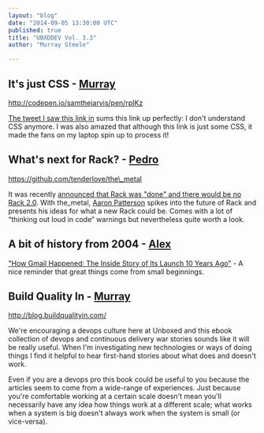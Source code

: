 ```yaml
---
layout: "blog"
date: "2014-09-05 13:30:00 UTC"
published: true
title: "UBXDDEV Vol. 3.3"
author: "Murray Steele"

---
```


## It's just CSS - [Murray](http://www.unboxedconsulting.com/people/murray-steele)  http://codepen.io/samthejarvis/pen/rpIKz  [The tweet I saw this link in](https://twitter.com/jonikorpi/status/507538058959659008) sums this link up perfectly: I don't understand CSS anymore. I was also amazed that although this link is just some CSS, it made the fans on my laptop spin up to process it!  ## What's next for Rack? - [Pedro](http://www.unboxedconsulting.com/people/pedro-moreira)  https://github.com/tenderlove/the\_metal  It was recently [announced that Rack was "done" and there would be no Rack 2.0](https://groups.google.com/forum/#!msg/rack-devel/P8oOycVBaH0/1bm4eERJWPQJ). With the\_metal, [Aaron Patterson](http://www.tenderlovemaking.com/) spikes into the future of Rack and presents his ideas for what a new Rack could be. Comes with a lot of “thinking out loud in code” warnings but nevertheless quite worth a look.  ## A bit of history from 2004 - [Alex](https://twitter.com/AlexanderBobin)  ["How Gmail Happened: The Inside Story of Its Launch 10 Years Ago"](http://time.com/43263/gmail-10th-anniversary/) - A nice reminder that great things come from small beginnings.  ## Build Quality In - [Murray](http://www.unboxedconsulting.com/people/murray-steele)  http://blog.buildqualityin.com/  We're encouraging a devops culture here at Unboxed and this ebook collection of devops and continuous delivery war stories sounds like it will be really useful. When I'm investigating new technologies or ways of doing things I find it helpful to hear first-hand stories about what does and doesn't work.   Even if you are a devops pro this book could be useful to you because the articles seem to come from a wide-range of experiences. Just because you're comfortable working at a certain scale doesn't mean you'll necessarily have any idea how things work at a different scale; what works when a system is big doesn't always work when the system is small (or vice-versa).


